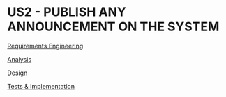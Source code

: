 # US2 - PUBLISH ANY ANNOUNCEMENT ON THE SYSTEM

[Requirements Engineering](01.requirements-engineering/Requirements-Engineering.md)

[Analysis](02.analysis/Analysis.md)

[Design](03.design/Readme.md)

[Tests & Implementation ](04.tests-and-implementation/Readme.md)
